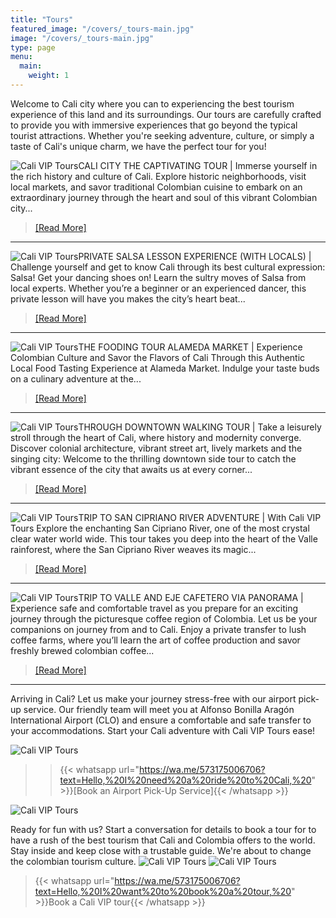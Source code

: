 ```yaml
---
title: "Tours"
featured_image: "/covers/_tours-main.jpg"
image: "/covers/_tours-main.jpg"
type: page
menu:
  main:
    weight: 1
---
```


Welcome to Cali city where you can to experiencing the best tourism experience of this land and its surroundings. Our tours are carefully crafted to provide you with immersive experiences that go beyond the typical tourist attractions. Whether you're seeking adventure, culture, or simply a taste of Cali's unique charm, we have the perfect tour for you!

![Cali VIP Tours](/images/tour-cali-vip-tours-1.jpg)CALI CITY THE CAPTIVATING TOUR
  | Immerse yourself in the rich history and culture of Cali. Explore historic neighborhoods, visit local markets, and savor traditional Colombian cuisine to embark on an extraordinary journey through the heart and soul of this vibrant Colombian city...
  >  [[Read More]](https://caliviptours.com/tours/cali-city-the-captivating-tour/) 
---
![Cali VIP Tours](/images/tour-cali-vip-tours-2.jpg)PRIVATE SALSA LESSON EXPERIENCE (WITH LOCALS)
  | Challenge yourself and get to know Cali through its best cultural expression: Salsa! Get your dancing shoes on! Learn the sultry moves of Salsa from local experts. Whether you’re a beginner or an experienced dancer, this private lesson will have you makes the city’s heart beat...
  >  [[Read More]](https://caliviptours.com/tours/private-salsa-lesson-experience-with-locals/)
---
![Cali VIP Tours](/images/tour-cali-vip-tours-3.jpg)THE FOODING TOUR ALAMEDA MARKET
  | Experience Colombian Culture and Savor the Flavors of Cali Through this Authentic Local Food Tasting Experience at Alameda Market. Indulge your taste buds on a culinary adventure at the...
  >  [[Read More]](https://caliviptours.com/tours/the-fooding-tour-alameda-market/)
---
![Cali VIP Tours](/images/tour-cali-vip-tours-4.jpg)THROUGH DOWNTOWN WALKING TOUR
  | Take a leisurely stroll through the heart of Cali, where history and modernity converge. Discover colonial architecture, vibrant street art, lively markets and the singing city: Welcome to the thrilling downtown side tour to catch the vibrant essence of the city that awaits us at every corner...
  >  [[Read More]](https://caliviptours.com/tours/through-downtown-walking-tour)
---
![Cali VIP Tours](/images/tour-cali-vip-tours-5.jpg)TRIP TO SAN CIPRIANO RIVER ADVENTURE
  | With Cali VIP Tours Explore the enchanting San Cipriano River, one of the most crystal clear water world wide. This tour takes you deep into the heart of the Valle rainforest, where the San Cipriano River weaves its magic...
  >  [[Read More]](https://caliviptours.com/tours/trip-to-san-cipriano-river-tour-adventure/) 
---
![Cali VIP Tours](/images/tour-cali-vip-tours-6.jpg)TRIP TO VALLE AND EJE CAFETERO VIA PANORAMA
  | Experience safe and comfortable travel as you prepare for an exciting journey through the picturesque coffee region of Colombia. Let us be your companions on journey from and to Cali. Enjoy a private transfer to lush coffee farms, where you’ll learn the art of coffee production and savor freshly brewed colombian coffee...
  >  [[Read More]](https://caliviptours.com/tours/trip-to-valle-and-eje-through-coffee-region-panorama/) 
---
Arriving in Cali? Let us make your journey stress-free with our airport pick-up service. Our friendly team will meet you at Alfonso Bonilla Aragón International Airport (CLO) and ensure a comfortable and safe transfer to your accommodations. Start your Cali adventure with Cali VIP Tours ease!

![Cali VIP Tours](/images/tours-2.png)

> >  {{< whatsapp url="https://wa.me/573175006706?text=Hello,%20I%20need%20a%20ride%20to%20Cali,%20" >}}[Book an Airport Pick-Up Service]{{< /whatsapp >}}

![Cali VIP Tours](/logos/logo-trans-mid.png)

Ready for fun with us? Start a conversation for details to book a tour for to have a rush of the best tourism that Cali and Colombia offers to the world. Stay inside and keep close with a trustable guide. We're about to change the colombian tourism culture.
![Cali VIP Tours](/images/tours-3.png)
![Cali VIP Tours](/images/tours-4.jpg)
>  {{< whatsapp url="https://wa.me/573175006706?text=Hello,%20I%20want%20to%20book%20a%20tour,%20" >}}Book a Cali VIP tour{{< /whatsapp >}}
